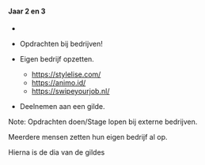 #### Jaar 2 en 3

-

- Opdrachten bij bedrijven!

- Eigen bedrijf opzetten.
    - https://stylelise.com/ 
    - https://animo.id/
    - https://swipeyourjob.nl/ 

- Deelnemen aan een gilde.

Note:
Opdrachten doen/Stage lopen bij externe bedrijven.

Meerdere mensen zetten hun eigen bedrijf al op.

Hierna is de dia van de gildes
